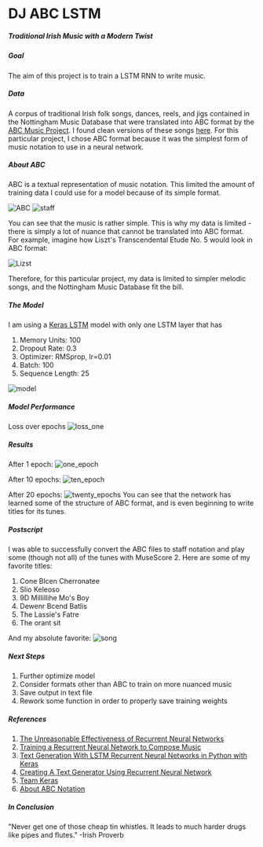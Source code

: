 # DJ ABC LSTM
##### Traditional Irish Music with a Modern Twist

##### Goal
The aim of this project is to train a LSTM RNN to write music.

##### Data
A corpus of traditional Irish folk songs, dances, reels, and jigs contained in the Nottingham Music Database that were translated into ABC format by the [ABC Music Project](http://abc.sourceforge.net/NMD/). I found clean versions of these songs [here](http://abc.sourceforge.net/NMD/).
For this particular project, I chose ABC format because it was the simplest form of music notation to use in a neural network.


##### About ABC
ABC is a textual representation of music notation. This limited the amount of training data I could use for a model because of its simple format.

![ABC](images/abc.png) ![staff](images/abc_music.png)

You can see that the music is rather simple. This is why my data is limited - there is simply a lot of nuance that cannot be translated into ABC format. For example, imagine how Liszt's Transcendental Etude No. 5 would look in ABC format:

![Lizst](images/transcendental_etude.png)

Therefore, for this particular project, my data is limited to simpler melodic songs, and the Nottingham Music Database fit the bill.

##### The Model

I am using a [Keras LSTM](https://keras.io/layers/recurrent/#lstm) model with only one LSTM layer that has
1. Memory Units: 100
2. Dropout Rate: 0.3
3. Optimizer: RMSprop, lr=0.01
4. Batch: 100
5. Sequence Length: 25

![model](images/lstm_better.png)

##### Model Performance

Loss over epochs
![loss_one](images/log_one.png)


##### Results
After 1 epoch:
![one_epoch](images/one_epoch.png)

After 10 epochs:
![ten_epoch](images/ten_epochs.png)

After 20 epochs:
![twenty_epochs](images/twenty_epochs.png)
You can see that the network has learned some of the structure of ABC format, and is even beginning to write titles for its tunes.

##### Postscript
I was able to successfully convert the ABC files to staff notation and play some (though not all) of the tunes with MuseScore 2. Here are some of my favorite titles:

1. Cone Blcen Cherronatee
2. Slio Keleoso
3. 9D Millillihe Mo's Boy
4. Dewenr Bcend Batlis
5. The Lassie's Fatre
6. The orant sit

And my absolute favorite:
![song](images/song.png)

##### Next Steps
1. Further optimize model
2. Consider formats other than ABC to train on more nuanced music
3. Save output in text file
4. Rework some function in order to properly save training weights



##### References
1. [The Unreasonable Effectiveness of Recurrent Neural Networks](http://karpathy.github.io/2015/05/21/rnn-effectiveness/)
2. [Training a Recurrent Neural Network to Compose Music](https://maraoz.com/2016/02/02/abc-rnn/)
3. [Text Generation With LSTM Recurrent Neural Networks in Python with Keras](https://machinelearningmastery.com/text-generation-lstm-recurrent-neural-networks-python-keras/)
4. [Creating A Text Generator Using Recurrent Neural Network](https://chunml.github.io/ChunML.github.io/project/Creating-Text-Generator-Using-Recurrent-Neural-Network/)
5. [Team Keras](https://github.com/keras-team)
6. [About ABC Notation](http://abcnotation.com/about)

##### In Conclusion
"Never get one of those cheap tin whistles. It leads to much harder drugs like pipes and flutes." -Irish Proverb
